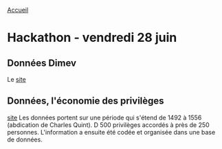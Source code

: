 [Accueil](https://github.com/PirehP1/RessourcesReseauxED/blob/master/README.md)


# Hackathon - vendredi 28 juin 


## Données Dimev 

Le [site](https://www.dimev.net/)



## Données, l'économie des privilèges 
[site](https://sites.fas.harvard.edu/~histecon/visualizing/privileges/index.html)
Les données portent sur une période qui s'étend de 1492 à 1556 (abdication de Charles Quint). D
500 privilèges accordés à près de 250 personnes. L'information a ensuite été codée et organisée dans une base de données.

